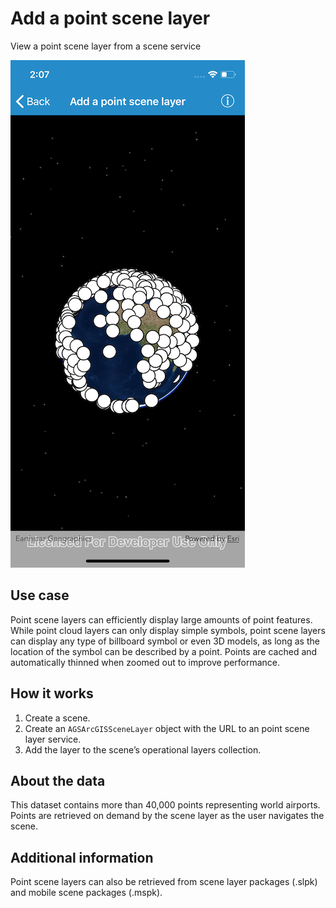 # Add a point scene layer

View a point scene layer from a scene service

![Screenshot](image1.png)

## Use case

Point scene layers can efficiently display large amounts of point
features. While point cloud layers can only display simple symbols,
point scene layers can display any type of billboard symbol or even 3D
models, as long as the location of the symbol can be described by a
point. Points are cached and automatically thinned when zoomed out to
improve performance.

## How it works

1.  Create a scene.
2.  Create an `AGSArcGISSceneLayer` object with the URL to an point
    scene layer service.
3.  Add the layer to the scene’s operational layers collection.

## About the data

This dataset contains more than 40,000 points representing world
airports. Points are retrieved on demand by the scene layer as the user
navigates the scene.

## Additional information

Point scene layers can also be retrieved from scene layer packages
(.slpk) and mobile scene packages (.mspk).
